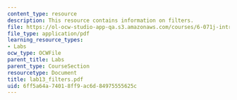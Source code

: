 ```yaml
---
content_type: resource
description: This resource contains information on filters.
file: https://ol-ocw-studio-app-qa.s3.amazonaws.com/courses/6-071j-introduction-to-electronics-signals-and-measurement-spring-2006/6ff5a64a74018ff9ac6d84975555625c_lab13_filters.pdf
file_type: application/pdf
learning_resource_types:
- Labs
ocw_type: OCWFile
parent_title: Labs
parent_type: CourseSection
resourcetype: Document
title: lab13_filters.pdf
uid: 6ff5a64a-7401-8ff9-ac6d-84975555625c
---
```

